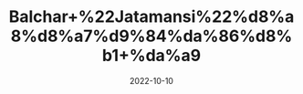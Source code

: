 ---
title: 'Balchar+%22Jatamansi%22%d8%a8%d8%a7%d9%84%da%86%d8%b1+%da%a9'
date: '2022-10-10' 
metatag: '' 
inventory: '0' 
draft: false 
# meta description 
shortDescripton: 'It+reduces+dandruff.+Balchar+oil+has+antimicrobial+and+anti-inflammatory+properties+that+may+help+reduce+dandruff+symptoms+and+prevents+greying+%26+scalp+infections.'
description: 'Herb'
longdescription: ''
featured: True
# product Price
price: '40.0'
# Product Short Description
shortDescription: 'It+reduces+dandruff.+Balchar+oil+has+antimicrobial+and+anti-inflammatory+properties+that+may+help+reduce+dandruff+symptoms+and+prevents+greying+%26+scalp+infections.'
productID: '1219C5E6-9B2A-ED11-9968-005056B3A416'
type: 'products'
category: 'Herb' 
thumnailproduct: 'https://eraconnect.blob.core.windows.net/product-images/aminsaddiquidawakhana/1219C5E6-9B2A-ED11-9968-005056B3A416.webp' 
images:
  - image: 'https://eraconnect.blob.core.windows.net/product-images/aminsaddiquidawakhana/1219C5E6-9B2A-ED11-9968-005056B3A416.webp'  
Variants:
---